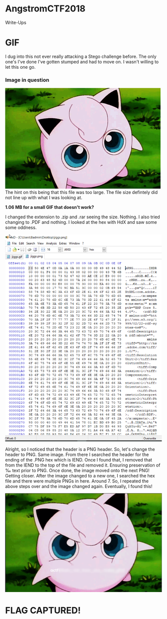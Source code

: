 # AngstromCTF2018
Write-Ups
# GIF
I dug into this not ever really attacking a Stego challenge before. The only one's I've done I've gotten stumped and had to move on. I wasn't willing to let this one go.
### Image in question
![alt text](https://github.com/BicNasty/AngstromCTF2018/blob/master/jiggs2.gif)  
The hint on this being that this file was too large. The file size defintely did not line up with what I was looking at.  
  
**1.06 MB for a small GIF that doesn't work?**
  
 I changed the extension to .zip and .rar seeing the size. Nothing. I also tried changing to .PDF and nothing. I looked at the hex with HdX and saw some some oddness.  
   
 ![alt text](https://github.com/BicNasty/AngstromCTF2018/blob/master/JiggsHex.png)
   
     
Alright, so I noticed that the header is a PNG header. So, let's change the header to PNG. Same image. From there I searched the header for the ending of the .PNG hex which is IEND. Once I found that, I removed that from the IEND to the top of the file and removed it. Ensuring preservation of ‰ text prior to PNG. Once done, the image moved onto the next PNG! Getting closer. After the image changed to a new one, I searched the hex file and there were multiple PNGs in here. Around 7. So, I repeated the above steps over and the image changed again. Eventually, I found this!  

![alt text](https://github.com/BicNasty/AngstromCTF2018/blob/master/JiggsSolved.png)    
  
# FLAG CAPTURED!
